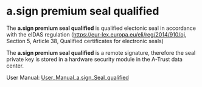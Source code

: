 # a.sign premium seal qualified

The **a.sign premium seal qualified** is qualified electonic seal in accordance with the eIDAS regulation (https://eur-lex.europa.eu/eli/reg/2014/910/oj, Section 5, Article 38, Qualified certificates for electronic seals)

The **a.sign premium seal qualified** is a remote signature, therefore the seal private key is stored in a hardware security module in the A-Trust data center.

User Manual: [User_Manual_a.sign_Seal_qualified](User_Manual_a.sign_Seal_qualified.pdf)